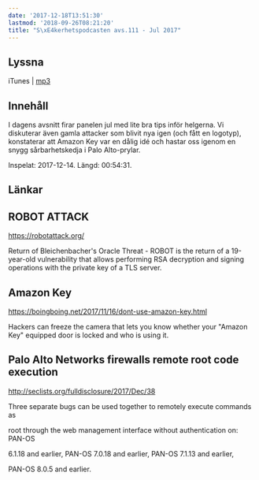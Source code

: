 ```yaml
---
date: '2017-12-18T13:51:30'
lastmod: '2018-09-26T08:21:20'
title: "S\xE4kerhetspodcasten avs.111 - Jul 2017"
---
```

## Lyssna

iTunes \| [mp3](http://traffic.libsyn.com/sakerhetspodcasten/Sakerhetspodcasten_Jul_2017.mp3)

## Innehåll

I dagens avsnitt firar panelen jul med lite bra tips inför helgerna. Vi diskuterar
även gamla attacker som blivit nya igen (och fått en logotyp), konstaterar att Amazon
Key var en dålig idé och hastar oss igenom en snygg sårbarhetskedja i Palo Alto-prylar.

Inspelat: 2017-12-14. Längd: 00:54:31.

## Länkar

## ROBOT ATTACK


[https://robotattack.org/
](https://robotattack.org/)

Return of Bleichenbacher\'s Oracle Threat - ROBOT is the return of a 19-year-old
vulnerability that allows performing RSA decryption and signing operations with the
private key of a TLS server.


## Amazon Key


[https://boingboing.net/2017/11/16/dont-use-amazon-key.html
](https://boingboing.net/2017/11/16/dont-use-amazon-key.html)

Hackers can freeze the camera that lets you know whether your "Amazon Key" equipped
door is locked and who is using it.


## Palo Alto Networks firewalls remote root code execution


[http://seclists.org/fulldisclosure/2017/Dec/38
](http://seclists.org/fulldisclosure/2017/Dec/38)

Three separate bugs can be used together to remotely execute commands as


root through the web management interface without authentication on: PAN-OS


6.1.18 and earlier, PAN-OS 7.0.18 and earlier, PAN-OS 7.1.13 and earlier,


PAN-OS 8.0.5 and earlier.


